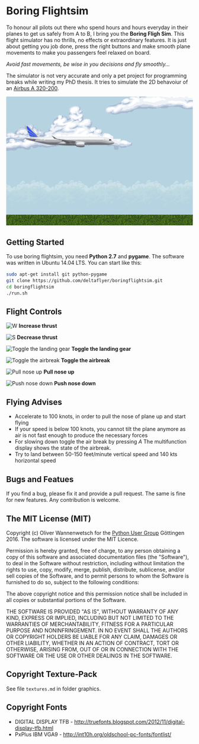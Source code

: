# Boring Flightsim

To honour all pilots out there who spend hours and hours everyday in their planes to get us safely from A to B, I bring you the **Boring Fligh Sim**. This flight simulator has no thrills, no effects or extraordinary features. It is just about getting you job done, press the right buttons and make smooth plane movements to make you passengers feel relaxed on board.

*Avoid fast movements, be wise in you decisions and fly smoothly...*

The simulator is not very accurate and only a pet project for programming breaks while writing my PhD thesis. It tries to simulate the 2D behavoiur of an [Airbus A 320-200](https://en.wikipedia.org/wiki/Airbus_A320_family#A320).

![Screenshot](https://raw.githubusercontent.com/deltaflyer/boringflightsim/master/graphics/screenshot.png)

## Getting Started

To use boring flightsim, you need **Python 2.7** and **pygame**. The software was written in Ubuntu 14.04 LTS. You can start like this:

```bash
sudo apt-get install git python-pygame
git clone https://github.com/deltaflyer/boringflightsim.git
cd boringflightsim
./run.sh
```
## Flight Controls
![W](http://dabuttonfactory.com/button.png?t=W&f=Calibri-Bold&ts=24&tc=fff&tshs=1&tshc=000&hp=20&vp=8&c=5&bgt=gradient&bgc=3d85c6&ebgc=073763) **Increase thrust**

![S](http://dabuttonfactory.com/button.png?t=S&f=Calibri-Bold&ts=24&tc=fff&tshs=1&tshc=000&hp=20&vp=8&c=5&bgt=gradient&bgc=3d85c6&ebgc=073763) **Decrease thrust**

![Toggle the landing gear](http://dabuttonfactory.com/button.png?t=G&f=Calibri-Bold&ts=24&tc=fff&tshs=1&tshc=000&hp=20&vp=8&c=5&bgt=gradient&bgc=3d85c6&ebgc=073763) **Toggle the landing gear**

![Toggle the airbreak ](http://dabuttonfactory.com/button.png?t=A&f=Calibri-Bold&ts=24&tc=fff&tshs=1&tshc=000&hp=20&vp=8&c=5&bgt=gradient&bgc=3d85c6&ebgc=073763) **Toggle the airbreak**

![Pull nose up](http://dabuttonfactory.com/button.png?t=Arrow-Down&f=Calibri-Bold&ts=24&tc=fff&tshs=1&tshc=000&hp=20&vp=8&c=5&bgt=gradient&bgc=3d85c6&ebgc=073763) **Pull nose up**

![Push nose down](http://dabuttonfactory.com/button.png?t=Arrow-Up&f=Calibri-Bold&ts=24&tc=fff&tshs=1&tshc=000&hp=20&vp=8&c=5&bgt=gradient&bgc=3d85c6&ebgc=073763) **Push nose down**


## Flying Advises

* Accelerate to 100 knots, in order to pull the nose of plane up and start flying
* If your speed is below 100 knots, you cannot tilt the plane anymore as air is not fast enough to produce the necessary forces
* For slowing down toggle the air break by pressing *A* The multifunction display shows the state of the airbreak.
* Try to land between 50-150 feet/minute vertical speed and 140 kts horizontal speed

## Bugs and Featues

If you find a bug, please fix it and provide a pull request. The same is fine for new features. Any contribution is welcome.

## The MIT License (MIT)
Copyright (c) Oliver Wannenwetsch for the [Python User Group](http://www.goepy.de) Göttingen 2016. The software is licensed under the MIT Licence. 

Permission is hereby granted, free of charge, to any person obtaining a copy of this software and associated documentation files (the "Software"), to deal in the Software without restriction, including without limitation the rights to use, copy, modify, merge, publish, distribute, sublicense, and/or sell copies of the Software, and to permit persons to whom the Software is furnished to do so, subject to the following conditions:

The above copyright notice and this permission notice shall be included in all copies or substantial portions of the Software.

THE SOFTWARE IS PROVIDED "AS IS", WITHOUT WARRANTY OF ANY KIND, EXPRESS OR IMPLIED, INCLUDING BUT NOT LIMITED TO THE WARRANTIES OF MERCHANTABILITY, FITNESS FOR A PARTICULAR PURPOSE AND NONINFRINGEMENT. IN NO EVENT SHALL THE AUTHORS OR COPYRIGHT HOLDERS BE LIABLE FOR ANY CLAIM, DAMAGES OR OTHER LIABILITY, WHETHER IN AN ACTION OF CONTRACT, TORT OR OTHERWISE, ARISING FROM, OUT OF OR IN CONNECTION WITH THE SOFTWARE OR THE USE OR OTHER DEALINGS IN THE SOFTWARE.

## Copyright Texture-Pack

See file `textures.md` in folder graphics.

## Copyright Fonts

* DIGITAL DISPLAY TFB - http://truefonts.blogspot.com/2012/11/digital-display-tfb.html
* PxPlus IBM VGA9 - http://int10h.org/oldschool-pc-fonts/fontlist/
